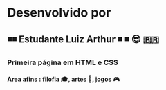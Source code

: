 # Desenvolvido por
## :black_medium_small_square::black_medium_small_square: Estudante Luiz Arthur :black_medium_small_square: :black_medium_small_square: :sunglasses: :brazil:
### Primeira página em HTML e CSS
#### Area afins : filofia :mortar_board:, artes :art:, jogos :video_game:
